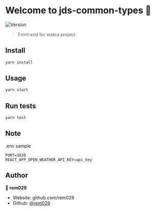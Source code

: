 # Welcome to jds-common-types 👋

![Version](https://img.shields.io/badge/version-0.0.1-blue.svg?cacheSeconds=2592000)

> Front end for wakra project

## Install

```sh
yarn install
```

## Usage

```sh
yarn start
```

## Run tests

```sh
yarn test
```

## Note

.env sample

```
PORT=3030
REACT_APP_OPEN_WEATHER_API_KEY=api_key
```

## Author

👤 **rem029**

- Website: github.com/rem029
- Github: [@rem029](https://github.com/rem029)
